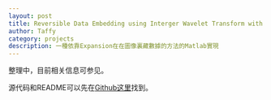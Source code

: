 ```yaml
---
layout: post
title: Reversible Data Embedding using Interger Wavelet Transform with MATLAB
author: Taffy 
category: projects
description: 一種依靠Expansion在在圖像裏藏數據的方法的Matlab實現
---
```


整理中，目前相关信息可参见。

源代码和README可以先在[Github这里][]找到。

[Github这里]:https://github.com/wild-flame/Reversible_Date_Embedding_Difference_Expansion_Digital_Image_Process
